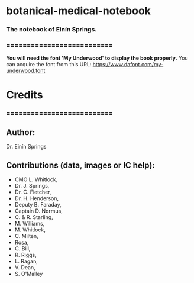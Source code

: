 # botanical-medical-notebook
### The notebook of Einín Springs.

### ==========================

**You will need the font 'My Underwood' to display the book properly.** 
You can acquire the font from this URL: https://www.dafont.com/my-underwood.font

# Credits
### ==========================
## Author:
Dr. Einín Springs

## Contributions (data, images or IC help):
* CMO L. Whitlock,
* Dr. J. Springs,
* Dr. C. Fletcher,
* Dr. H. Henderson,
* Deputy B. Faraday,
* Captain D. Normus,
* C. & R. Starling,
* M. Williams,
* M. Whitlock,
* C. Milten,
* Rosa,
* C. Bill,
* R. Riggs,
* L. Ragan,
* V. Dean,
* S. O'Malley
